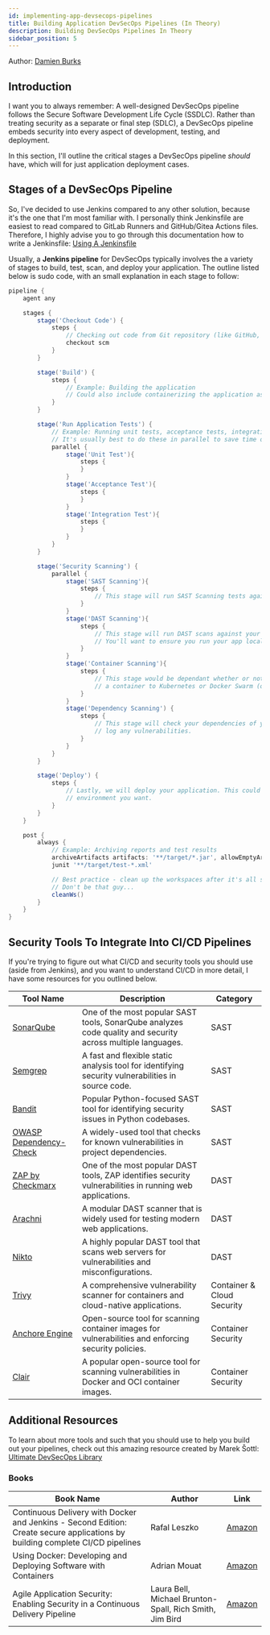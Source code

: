 ```yaml
---
id: implementing-app-devsecops-pipelines
title: Building Application DevSecOps Pipelines (In Theory)
description: Building DevSecOps Pipelines In Theory
sidebar_position: 5
---
```


Author: [Damien Burks]

## Introduction

I want you to always remember: A well-designed DevSecOps pipeline follows the Secure Software Development Life Cycle (SSDLC). Rather than treating security as a separate or final step (SDLC), a DevSecOps pipeline embeds security into every aspect of development, testing, and deployment.

In this section, I'll outline the critical stages a DevSecOps pipeline _should_ have, which will for just application deployment cases.

## Stages of a DevSecOps Pipeline

So, I've decided to use Jenkins compared to any other solution, because it's the one that I'm most familiar with. I personally think Jenkinsfile are easiest to read compared to GitLab Runners and GitHub/Gitea Actions files. Therefore, I highly advise you to go through this documentation how to write a Jenkinsfile: [Using A Jenkinsfile](https://www.jenkins.io/doc/book/pipeline/jenkinsfile/)

Usually, a **Jenkins pipeline** for DevSecOps typically involves the a variety of stages to build, test, scan, and deploy your application. The outline listed below is sudo code, with an small explanation in each stage to follow:

```groovy
pipeline {
    agent any

    stages {
        stage('Checkout Code') {
            steps {
                // Checking out code from Git repository (like GitHub, Gitea, GitLab, etc.)
                checkout scm
            }
        }

        stage('Build') {
            steps {
                // Example: Building the application
                // Could also include containerizing the application as well
            }
        }

        stage('Run Application Tests') {
            // Example: Running unit tests, acceptance tests, integration tests
            // It's usually best to do these in parallel to save time on builds :)
            parallel {
                stage('Unit Test'){
                    steps {
                    }
                }
                stage('Acceptance Test'){
                    steps {
                    }
                }
                stage('Integration Test'){
                    steps {
                    }
                }
            }
        }

        stage('Security Scanning') {
            parallel {
                stage('SAST Scanning'){
                    steps {
                        // This stage will run SAST Scanning tests against your code base.
                    }
                }
                stage('DAST Scanning'){
                    steps {
                        // This stage will run DAST scans against your running application.
                        // You'll want to ensure you run your app locally and run the solution against it.
                    }
                }
                stage('Container Scanning'){
                    steps {
                        // This stage would be dependant whether or not you're deploying
                        // a container to Kubernetes or Docker Swarm (or just plain old Docker).
                    }
                }
                stage('Dependency Scanning') {
                    steps {
                        // This stage will check your dependencies of you applicatino and
                        // log any vulnerabilities.
                    }
                }
            }
        }

        stage('Deploy') {
            steps {
                // Lastly, we will deploy your application. This could to any
                // environment you want.
            }
        }
    }

    post {
        always {
            // Example: Archiving reports and test results
            archiveArtifacts artifacts: '**/target/*.jar', allowEmptyArchive: true
            junit '**/target/test-*.xml'

            // Best practice - clean up the workspaces after it's all said an done.
            // Don't be that guy...
            cleanWs()
        }
    }
}
```

## Security Tools To Integrate Into CI/CD Pipelines

If you're trying to figure out what CI/CD and security tools you should use (aside from Jenkins), and you want to understand CI/CD in more detail, I have some resources for you outlined below.

| **Tool Name**                                                             | **Description**                                                                                             | **Category**               |
| ------------------------------------------------------------------------- | ----------------------------------------------------------------------------------------------------------- | -------------------------- |
| [SonarQube](https://www.sonarqube.org/)                                   | One of the most popular SAST tools, SonarQube analyzes code quality and security across multiple languages. | SAST                       |
| [Semgrep](https://semgrep.dev/)                                           | A fast and flexible static analysis tool for identifying security vulnerabilities in source code.           | SAST                       |
| [Bandit](https://bandit.readthedocs.io/en/latest/)                        | Popular Python-focused SAST tool for identifying security issues in Python codebases.                       | SAST                       |
| [OWASP Dependency-Check](https://owasp.org/www-project-dependency-check/) | A widely-used tool that checks for known vulnerabilities in project dependencies.                           | SAST                       |
| [ZAP by Checkmarx](https://owasp.org/www-project-zap/)                    | One of the most popular DAST tools, ZAP identifies security vulnerabilities in running web applications.    | DAST                       |
| [Arachni](https://www.arachni-scanner.com/)                               | A modular DAST scanner that is widely used for testing modern web applications.                             | DAST                       |
| [Nikto](https://github.com/sullo/nikto)                                   | A highly popular DAST tool that scans web servers for vulnerabilities and misconfigurations.                | DAST                       |
| [Trivy](https://github.com/aquasecurity/trivy)                            | A comprehensive vulnerability scanner for containers and cloud-native applications.                         | Container & Cloud Security |
| [Anchore Engine](https://github.com/anchore/anchore-engine)               | Open-source tool for scanning container images for vulnerabilities and enforcing security policies.         | Container Security         |
| [Clair](https://github.com/quay/clair)                                    | A popular open-source tool for scanning vulnerabilities in Docker and OCI container images.                 | Container Security         |

## Additional Resources

To learn about more tools and such that you should use to help you build out your pipelines, check out this amazing resource created by Marek Šottl: [Ultimate DevSecOps Library](https://github.com/sottlmarek/DevSecOps?tab=readme-ov-file#ultimate-devsecops-library)

### Books

| **Book Name**                                                                                                                 | **Author**                                              | **Link**                          |
| ----------------------------------------------------------------------------------------------------------------------------- | ------------------------------------------------------- | --------------------------------- |
| Continuous Delivery with Docker and Jenkins - Second Edition: Create secure applications by building complete CI/CD pipelines | Rafal Leszko                                            | [Amazon](https://amzn.to/3Oaw7M0) |
| Using Docker: Developing and Deploying Software with Containers                                                               | Adrian Mouat                                            | [Amazon](https://amzn.to/3UVl2SS) |
| Agile Application Security: Enabling Security in a Continuous Delivery Pipeline                                               | Laura Bell, Michael Brunton-Spall, Rich Smith, Jim Bird | [Amazon](https://amzn.to/3AKNwrx) |

<!-- Links -->

[Damien Burks]: https://damienjburks.com
